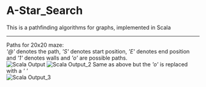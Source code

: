 # A-Star_Search
This is a pathfinding algorithms for graphs, implemented in Scala <hr>
Paths for 20x20 maze:<br>
<i>'@'</i> denotes the path, <i>'S'</i> denotes start position, <i>'E'</i> denotes end position and <i>'1'</i> denotes walls and <i>'o'</i> are possible paths. <br>
![Scala Output](https://user-images.githubusercontent.com/60284251/121302092-c9fa0000-c916-11eb-88d5-022fadc3f014.png)
![Scala Output_2](https://user-images.githubusercontent.com/60284251/121302207-fa419e80-c916-11eb-9483-53a2703af74c.png)
Same as above but the <i>'o'</i> is replaced with a <i>'   '</i> <br>
![Scala Output_3](https://user-images.githubusercontent.com/60284251/121302212-fd3c8f00-c916-11eb-88e5-cefe234609b9.png)
